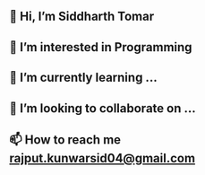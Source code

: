 ## 👋 Hi, I’m Siddharth Tomar
## 👀 I’m interested in Programming
## 🌱 I’m currently learning ...
## 💞️ I’m looking to collaborate on ...
## 📫 How to reach me rajput.kunwarsid04@gmail.com

<!---
mrworldchanger/mrworldchanger is a ✨ special ✨ repository because its `README.md` (this file) appears on your GitHub profile.
You can click the Preview link to take a look at your changes.
--->
